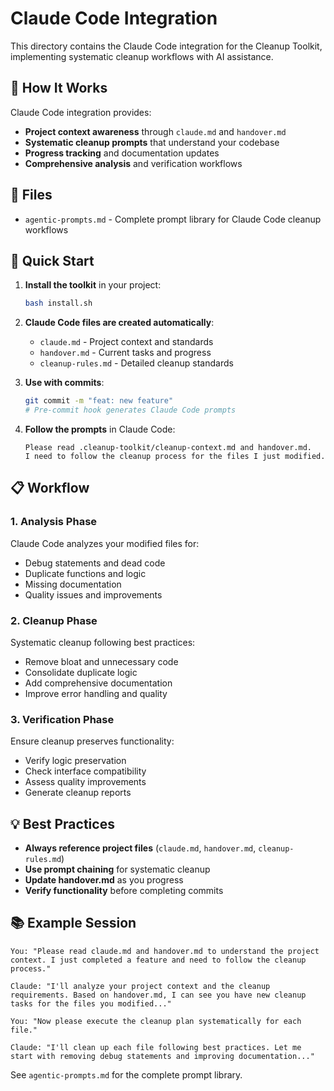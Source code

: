 # Claude Code Integration

This directory contains the Claude Code integration for the Cleanup Toolkit, implementing systematic cleanup workflows with AI assistance.

## 🧠 How It Works

Claude Code integration provides:
- **Project context awareness** through `claude.md` and `handover.md`
- **Systematic cleanup prompts** that understand your codebase
- **Progress tracking** and documentation updates
- **Comprehensive analysis** and verification workflows

## 📁 Files

- `agentic-prompts.md` - Complete prompt library for Claude Code cleanup workflows

## 🚀 Quick Start

1. **Install the toolkit** in your project:
   ```bash
   bash install.sh
   ```

2. **Claude Code files are created automatically**:
   - `claude.md` - Project context and standards
   - `handover.md` - Current tasks and progress
   - `cleanup-rules.md` - Detailed cleanup standards

3. **Use with commits**:
   ```bash
   git commit -m "feat: new feature"
   # Pre-commit hook generates Claude Code prompts
   ```

4. **Follow the prompts** in Claude Code:
   ```
   Please read .cleanup-toolkit/cleanup-context.md and handover.md.
   I need to follow the cleanup process for the files I just modified.
   ```

## 📋 Workflow

### 1. Analysis Phase
Claude Code analyzes your modified files for:
- Debug statements and dead code
- Duplicate functions and logic
- Missing documentation
- Quality issues and improvements

### 2. Cleanup Phase
Systematic cleanup following best practices:
- Remove bloat and unnecessary code
- Consolidate duplicate logic
- Add comprehensive documentation
- Improve error handling and quality

### 3. Verification Phase
Ensure cleanup preserves functionality:
- Verify logic preservation
- Check interface compatibility
- Assess quality improvements
- Generate cleanup reports

## 💡 Best Practices

- **Always reference project files** (`claude.md`, `handover.md`, `cleanup-rules.md`)
- **Use prompt chaining** for systematic cleanup
- **Update handover.md** as you progress
- **Verify functionality** before completing commits

## 📚 Example Session

```
You: "Please read claude.md and handover.md to understand the project context. I just completed a feature and need to follow the cleanup process."

Claude: "I'll analyze your project context and the cleanup requirements. Based on handover.md, I can see you have new cleanup tasks for the files you modified..."

You: "Now please execute the cleanup plan systematically for each file."

Claude: "I'll clean up each file following best practices. Let me start with removing debug statements and improving documentation..."
```

See `agentic-prompts.md` for the complete prompt library.

